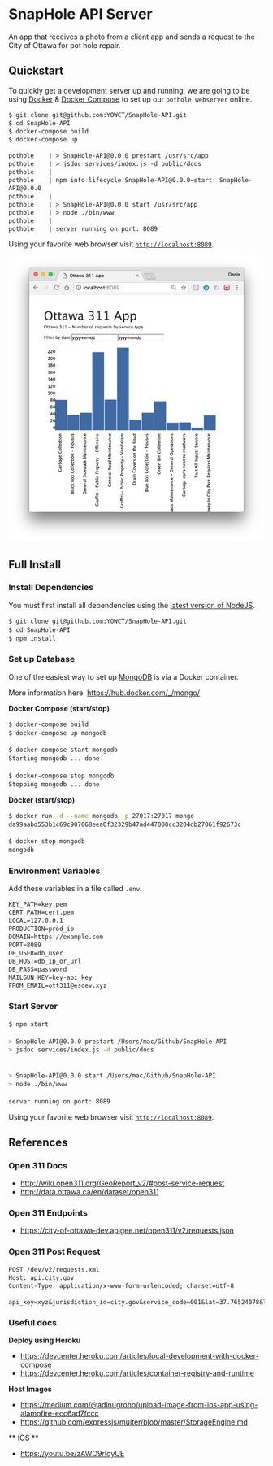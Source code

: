 # SnapHole API Server

An app that receives a photo from a client app and sends a request to the City of Ottawa for pot hole repair.

## Quickstart

To quickly get a development server up and running, we are going to be using [Docker](https://docs.docker.com/engine/installation/) & [Docker Compose](https://docs.docker.com/compose/install/) to set up our `pothole webserver` online.

```
$ git clone git@github.com:YOWCT/SnapHole-API.git
$ cd SnapHole-API
$ docker-compose build
$ docker-compose up

pothole    | > SnapHole-API@0.0.0 prestart /usr/src/app
pothole    | > jsdoc services/index.js -d public/docs
pothole    |
pothole    | npm info lifecycle SnapHole-API@0.0.0~start: SnapHole-API@0.0.0
pothole    |
pothole    | > SnapHole-API@0.0.0 start /usr/src/app
pothole    | > node ./bin/www
pothole    |
pothole    | server running on port: 8089
```

Using your favorite web browser visit [`http://localhost:8089`](http://localhost:8089).

![SnapHole-Preview](images/PotHole-Preview.png)

## Full Install

### Install Dependencies

You must first install all dependencies using the [latest version of NodeJS](https://nodejs.org/en/).

```bash
$ git clone git@github.com:YOWCT/SnapHole-API.git
$ cd SnapHole-API
$ npm install
```

### Set up Database

One of the easiest way to set up [MongoDB](https://www.mongodb.com/) is via a Docker container.

More information here: https://hub.docker.com/_/mongo/

**Docker Compose (start/stop)**

```bash
$ docker-compose build
$ docker-compose up mongodb

$ docker-compose start mongodb
Starting mongodb ... done

$ docker-compose stop mongodb
Stopping mongodb ... done
```

**Docker (start/stop)**

```bash
$ docker run -d --name mongodb -p 27017:27017 mongo
da99aabd553b1c69c907068eea0f32329b47ad447000cc3204db27061f92673c

$ docker stop mongodb
mongodb
```

### Environment Variables

Add these variables in a file called `.env`.

```env
KEY_PATH=key.pem
CERT_PATH=cert.pem
LOCAL=127.0.0.1
PRODUCTION=prod_ip
DOMAIN=https://example.com
PORT=8089
DB_USER=db_user
DB_HOST=db_ip_or_url
DB_PASS=password
MAILGUN_KEY=key-api_key
FROM_EMAIL=ott311@esdev.xyz
```

### Start Server

```bash
$ npm start

> SnapHole-API@0.0.0 prestart /Users/mac/Github/SnapHole-API
> jsdoc services/index.js -d public/docs


> SnapHole-API@0.0.0 start /Users/mac/Github/SnapHole-API
> node ./bin/www

server running on port: 8089
```

Using your favorite web browser visit [`http://localhost:8089`](http://localhost:8089).

## References

### Open 311 Docs
- http://wiki.open311.org/GeoReport_v2/#post-service-request
- http://data.ottawa.ca/en/dataset/open311

### Open 311 Endpoints
- https://city-of-ottawa-dev.apigee.net/open311/v2/requests.json

### Open 311 Post Request

```http
POST /dev/v2/requests.xml
Host: api.city.gov
Content-Type: application/x-www-form-urlencoded; charset=utf-8

api_key=xyz&jurisdiction_id=city.gov&service_code=001&lat=37.76524078&long=-122.4212043&address_string=1234+5th+street&email=smit333%40sfgov.edu&device_id=tt222111&account_id=123456&first_name=john&last_name=smith&phone=111111111&description=A+large+sinkhole+is+destroying+the+street&media_url=http%3A%2F%2Ffarm3.static.flickr.com%2F2002%2F2212426634_5ed477a060.jpg&attribute[WHISPAWN]=123456&attribute[WHISDORN]=COISL001
```

### Useful docs

**Deploy using Heroku**

- https://devcenter.heroku.com/articles/local-development-with-docker-compose
- https://devcenter.heroku.com/articles/container-registry-and-runtime

**Host Images**

- https://medium.com/@adinugroho/upload-image-from-ios-app-using-alamofire-ecc6ad7fccc
- https://github.com/expressjs/multer/blob/master/StorageEngine.md

** IOS **

- https://youtu.be/zAWO9rldyUE
